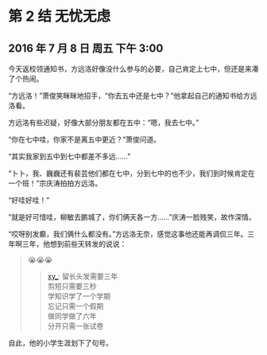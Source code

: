 # 第 2 结 无忧无虑

## 2016 年 7 月 8 日  周五  下午 3:00

今天返校领通知书，方远洛好像没什么参与的必要，自己肯定上七中，但还是来凑了个热闹。

“方远洛！”萧俊笑眯眯地招手，“你去五中还是七中？”他拿起自己的通知书给方远洛看。

方远洛有些迟疑，好像大部分朋友都在五中：“嗯，我去七中。”

“你在七中哇，你家不是离五中更近？”萧俊问道。

“其实我家到五中到七中都差不多远……”

“卜卜，我、巍巍还有裴芸他们都在七中，分到七中的也不少，我们到时候肯定在一个班！”宗庆涛拍拍方远洛。

“好哇好哇！”

“就是好可惜哇，柳敏去鹏城了，你们俩天各一方……”庆涛一脸贱笑，故作深情。

“哎呀别发癫，我们俩什么都没有。”方远洛无奈，感觉这事他还能再调侃三年。三年啊三年，他想到前些天转发的说说：

> 😭😭😭
>> [xy_](): 留长头发需要三年  
>> 剪短只需要三秒  
>> 学知识学了一个学期  
>> 忘记只需一个假期  
>> 做同学做了六年  
>> 分开只需一张试卷

自此，他的小学生涯划下了句号。